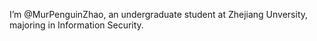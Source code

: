 I’m @MurPenguinZhao, an undergraduate student at Zhejiang Unversity, majoring in Information Security.

<!---
MurPenguinZhao/MurPenguinZhao is a ✨ special ✨ repository because its `README.md` (this file) appears on your GitHub profile.
You can click the Preview link to take a look at your changes.
--->
